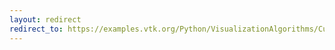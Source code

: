 ```yaml
---
layout: redirect
redirect_to: https://examples.vtk.org/Python/VisualizationAlgorithms/Cutter/
---
```

